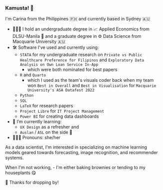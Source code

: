 ### Kamusta! 👋

<!--
**heycece/heycece** is a ✨ _special_ ✨ repository because its `README.md` (this file) appears on your GitHub profile.

Here are some ideas to get you started:

- 🔭 I’m currently working on ...
- 🌱 I’m currently learning ...
- 👯 I’m looking to collaborate on ...
- 🤔 I’m looking for help with ...
- 💬 Ask me about ...
- 📫 How to reach me: ...
- 😄 Pronouns: ...
- ⚡ Fun fact: ...
-->

I'm Carina from the Philippines 🇵🇭 and currently based in Sydney 🇦🇺

- 👩🏻‍🎓 I hold an undergraduate degree in 📈 Applied Economics from DLSU-Manila 🏹 and a graduate degree in ⚙️ Data Science from Macquarie University 🇦🇺
- 🛠 Software I've used and currently using:
  - `STATA` for my undergraduate research on `Private vs Public Healthcare Preference for Filipinos` and `Exploratory Data Analysis on Own Loan Service In-App`
      -  which were both nominated for best papers
  - `R` and `Quarto`
      -  which I used as the team's visuals coder back when my team won `Best in Overall` and `Best in Visualisation` for `Macquarie University's ASA Datafest 2022`
  - `Python`
  - `SQL`
  - `LaTeX` for research papers
  - `Project Libre` for `IT Project Management`
  - `Power BI` for creating data dashboards
- 🌱 I’m currently learning:
  - `UX Design` as a refresher and
  - `Auslan` / `ASL` on the side 🦻
- 👩🏻‍💻 Pronouns: she/her

As a data scientist, I'm interested in specializing on machine learning models geared towards forecasting, image recognition, and recommender systems.

When I'm not working, - I'm either baking brownies or tending to my houseplants 😋

🫶 Thanks for dropping by!
